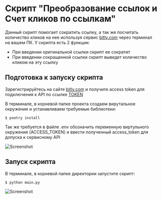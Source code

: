 # Скрипт "Преобразование ссылок и Счет кликов по ссылкам"

Данный скрипт помогает сократить ссылку, а так же посчитать количество кликов на нее 
используя сервис [bitly.com](https://bitly.com/pages/landing/bringing-us-all-a-bit-closer?gad_source=1&gclid=Cj0KCQiA35urBhDCARIsAOU7Qwncdg_Bi9AUFGTNgxNPr0voSbsbOGMp9nYTecd2ZCE9F4U1Q3iaYVcaAshvEALw_wcB) через терминал на вашем ПК. У скрипта есть 2 функции:

* При введении оригинальной ссылки скрипт ее сократит
* При введении сокращенной ссылки скрипт выведет количество кликом на эту ссылку

## Подготовка к запуску скрипта

Зарегистрируйтесь на сайте [bitly.com](https://bitly.com/pages/landing/bringing-us-all-a-bit-closer?gad_source=1&gclid=Cj0KCQiA35urBhDCARIsAOU7Qwncdg_Bi9AUFGTNgxNPr0voSbsbOGMp9nYTecd2ZCE9F4U1Q3iaYVcaAshvEALw_wcB)
и получите access token для подключения к API по ссылке [TOKEN](https://bitly.com/a/sign_in?rd=/settings/integrations)

В терминале, в корневой папке проекта создаем вирутальное окружение и устанавливаем
требуемые библиотеки:

```console
$ poetry install
```
Так же требуется в файлe .env обозначить переменную виртульного окружения (ACCESS_TOKEN)
и ввести полученный access_token для допуска к сервисному API

![Screenshot]()

## Запуск скрипта

В терминале, в корневой папке директории запустите скрипт:

```console
$ python main.py
```
![Screenshot]()
